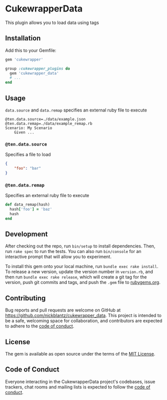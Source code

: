 # CukewrapperData

This plugin allows you to load data using tags

## Installation

Add this to your Gemfile:

```ruby
gem 'cukewrapper'

group :cukewrapper_plugins do
  gem 'cukewrapper_data'
  # ...
end
```

## Usage

`data.source`  and `data.remap` specifies an external ruby file to execute

```gherkin
@ten.data.source=./data/example.json @ten.data.remap=./data/example_remap.rb
Scenario: My Scenario
    Given ...
```

### `@ten.data.source`

Specifies a file to load

```json
{
    "foo": "bar"
}
```

### `@ten.data.remap`

Specifies an external ruby file to execute

```ruby
def data_remap(hash)
  hash['foo'] = 'baz'
  hash
end

```

## Development

After checking out the repo, run `bin/setup` to install dependencies. Then, run `rake spec` to run the tests. You can also run `bin/console` for an interactive prompt that will allow you to experiment.

To install this gem onto your local machine, run `bundle exec rake install`. To release a new version, update the version number in `version.rb`, and then run `bundle exec rake release`, which will create a git tag for the version, push git commits and tags, and push the `.gem` file to [rubygems.org](https://rubygems.org).

## Contributing

Bug reports and pull requests are welcome on GitHub at https://github.com/nickblantz/cukewrapper_data. This project is intended to be a safe, welcoming space for collaboration, and contributors are expected to adhere to the [code of conduct](https://github.com/nickblantz/cukewrapper_data/blob/master/CODE_OF_CONDUCT.md).


## License

The gem is available as open source under the terms of the [MIT License](https://opensource.org/licenses/MIT).

## Code of Conduct

Everyone interacting in the CukewrapperData project's codebases, issue trackers, chat rooms and mailing lists is expected to follow the [code of conduct](https://github.com/nickblantz/cukewrapper_data/blob/master/CODE_OF_CONDUCT.md).

